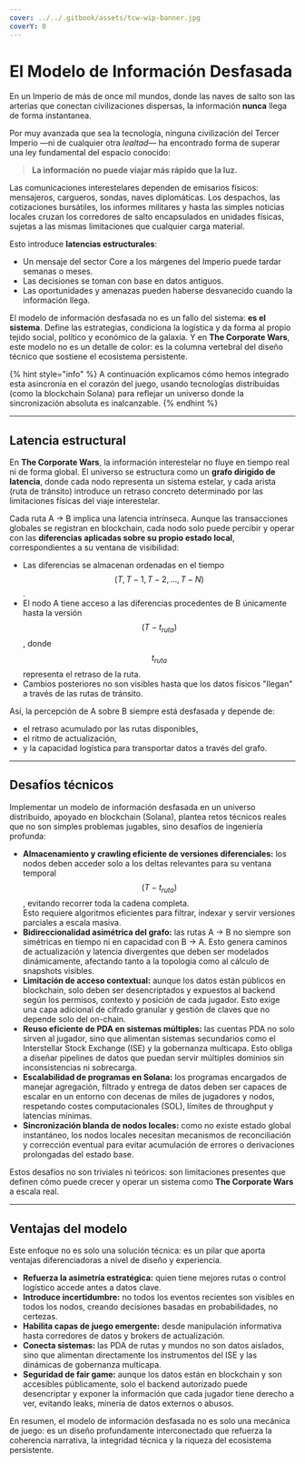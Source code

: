 ```yaml
---
cover: ../../.gitbook/assets/tcw-wip-banner.jpg
coverY: 0
---
```


# El Modelo de Información Desfasada

En un Imperio de más de once mil mundos, donde las naves de salto son las arterias que conectan civilizaciones dispersas, la información **nunca** llega de forma instantanea.

Por muy avanzada que sea la tecnología, ninguna civilización del Tercer Imperio —ni de cualquier otra _lealtad_— ha encontrado forma de superar una ley fundamental del espacio conocido:

> **La información no puede viajar más rápido que la luz.**

Las comunicaciones interestelares dependen de emisarios físicos: mensajeros, cargueros, sondas, naves diplomáticas. Los despachos, las cotizaciones bursátiles, los informes militares y hasta las simples noticias locales cruzan los corredores de salto encapsulados en unidades físicas, sujetas a las mismas limitaciones que cualquier carga material.

Esto introduce **latencias estructurales**:

- Un mensaje del sector Core a los márgenes del Imperio puede tardar semanas o meses.
- Las decisiones se toman con base en datos antiguos.
- Las oportunidades y amenazas pueden haberse desvanecido cuando la información llega.

El modelo de información desfasada no es un fallo del sistema: **es el sistema**. Define las estrategias, condiciona la logística y da forma al propio tejido social, político y económico de la galaxia. Y en **The Corporate Wars**, este modelo no es un detalle de color: es la columna vertebral del diseño técnico que sostiene el ecosistema persistente.

{% hint style="info" %}
A continuación explicamos cómo hemos integrado esta asincronía en el corazón del juego, usando tecnologías distribuidas (como la blockchain Solana) para reflejar un universo donde la sincronización absoluta es inalcanzable.
{% endhint %}

***

## Latencia estructural

En **The Corporate Wars**, la información interestelar no fluye en tiempo real ni de forma global. El universo se estructura como un **grafo dirigido de latencia**, donde cada nodo representa un sistema estelar, y cada arista (ruta de tránsito) introduce un retraso concreto determinado por las limitaciones físicas del viaje interestelar.

Cada ruta A → B implica una latencia intrínseca. Aunque las transacciones globales se registran en blockchain, cada nodo solo puede percibir y operar con las **diferencias aplicadas sobre su propio estado local**, correspondientes a su ventana de visibilidad:

- Las diferencias se almacenan ordenadas en el tiempo $$(T, T-1, T-2, ..., T-N)$$.
- El nodo A tiene acceso a las diferencias procedentes de B únicamente hasta la versión $$(T-t_{ruta})$$, donde $$t_{ruta}$$ representa el retraso de la ruta.
- Cambios posteriores no son visibles hasta que los datos físicos "llegan" a través de las rutas de tránsito.

Así, la percepción de A sobre B siempre está desfasada y depende de:

- el retraso acumulado por las rutas disponibles,
- el ritmo de actualización,
- y la capacidad logística para transportar datos a través del grafo.

***

## Desafíos técnicos

Implementar un modelo de información desfasada en un universo distribuido, apoyado en blockchain (Solana), plantea retos técnicos reales que no son simples problemas jugables, sino desafíos de ingeniería profunda:

- **Almacenamiento y crawling eficiente de versiones diferenciales:** los nodos deben acceder solo a los deltas relevantes para su ventana temporal $$(T-t_{ruta})$$, evitando recorrer toda la cadena completa.\
  Esto requiere algoritmos eficientes para filtrar, indexar y servir versiones parciales a escala masiva.
- **Bidireccionalidad asimétrica del grafo:** las rutas A → B no siempre son simétricas en tiempo ni en capacidad con B → A. Esto genera caminos de actualización y latencia divergentes que deben ser modelados dinámicamente, afectando tanto a la topología como al cálculo de snapshots visibles.
- **Limitación de acceso contextual:** aunque los datos están públicos en blockchain, solo deben ser desencriptados y expuestos al backend según los permisos, contexto y posición de cada jugador. Esto exige una capa adicional de cifrado granular y gestión de claves que no depende solo del on-chain.
- **Reuso eficiente de PDA en sistemas múltiples:** las cuentas PDA no solo sirven al jugador, sino que alimentan sistemas secundarios como el Interstellar Stock Exchange (ISE) y la gobernanza multicapa. Esto obliga a diseñar pipelines de datos que puedan servir múltiples dominios sin inconsistencias ni sobrecarga.
- **Escalabilidad de programas en Solana:** los programas encargados de manejar agregación, filtrado y entrega de datos deben ser capaces de escalar en un entorno con decenas de miles de jugadores y nodos, respetando costes computacionales (SOL), límites de throughput y latencias mínimas.
- **Sincronización blanda de nodos locales:** como no existe estado global instantáneo, los nodos locales necesitan mecanismos de reconciliación y corrección eventual para evitar acumulación de errores o derivaciones prolongadas del estado base.

Estos desafíos no son triviales ni teóricos: son limitaciones presentes que definen cómo puede crecer y operar un sistema como **The Corporate Wars** a escala real.

***

## Ventajas del modelo

Este enfoque no es solo una solución técnica: es un pilar que aporta ventajas diferenciadoras a nivel de diseño y experiencia.

- **Refuerza la asimetría estratégica:** quien tiene mejores rutas o control logístico accede antes a datos clave.
- **Introduce incertidumbre:** no todos los eventos recientes son visibles en todos los nodos, creando decisiones basadas en probabilidades, no certezas.
- **Habilita capas de juego emergente:** desde manipulación informativa hasta corredores de datos y brokers de actualización.
- **Conecta sistemas:** las PDA de rutas y mundos no son datos aislados, sino que alimentan directamente los instrumentos del ISE y las dinámicas de gobernanza multicapa.
- **Seguridad de fair game:** aunque los datos están en blockchain y son accesibles públicamente, solo el backend autorizado puede desencriptar y exponer la información que cada jugador tiene derecho a ver, evitando leaks, minería de datos externos o abusos.

En resumen, el modelo de información desfasada no es solo una mecánica de juego: es un diseño profundamente interconectado que refuerza la coherencia narrativa, la integridad técnica y la riqueza del ecosistema persistente.
